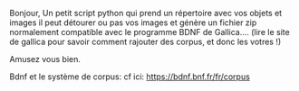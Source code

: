Bonjour,
Un petit script python qui prend un répertoire avec vos objets et images
il peut détourer ou pas vos images et génère un fichier zip normalement compatible avec le programme BDNF de Gallica....
(lire le site de gallica pour savoir comment rajouter des corpus, et donc les votres !)

Amusez vous bien.

Bdnf et le système de corpus: cf ici: https://bdnf.bnf.fr/fr/corpus
